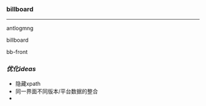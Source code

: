 ### **billboard**

--------------------

antlogmng

billboard

bb-front



### *优化ideas*

- 隐藏xpath
- 同一界面不同版本/平台数据的整合
- ​





